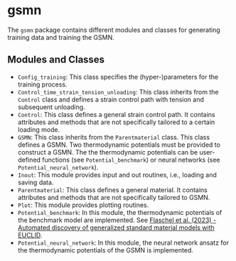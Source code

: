 # gsmn
The `gsmn` package contains different modules and classes for generating training data and training the GSMN. 

## Modules and Classes

* `Config_training`: This class specifies the (hyper-)parameters for the training process.
* `Control_time_strain_tension_unloading`: This class inherits from the `Control` class and defines a strain control path with tension and subsequent unloading.
* `Control`: This class defines a general strain control path. It contains attributes and methods that are not specifically tailored to a certain loading mode.
* `GSMN`: This class inherits from the `Parentmaterial` class. This class defines a GSMN. Two thermodynamic potentials must be provided to construct a GSMN. The the thermodynamic potentials can be user-defined functions (see `Potential_benchmark`) or neural networks (see `Potential_neural_network`).
* `Inout`: This module provides input and out routines, i.e., loading and saving data.
* `Parentmaterial`: This class defines a general material. It contains attributes and methods that are not specifically tailored to GSMN.
* `Plot`: This module provides plotting routines.
* `Potential_benchmark`: In this module, the thermodynamic potentials of the benchmark model are implemented. See [Flaschel et al. (2023) - Automated discovery of generalized standard material models with EUCLID](https://www.sciencedirect.com/science/article/pii/S0045782522008234).
* `Potential_neural_network`: In this module, the neural network ansatz for the thermodynamic potentials of the GSMN is implemented.